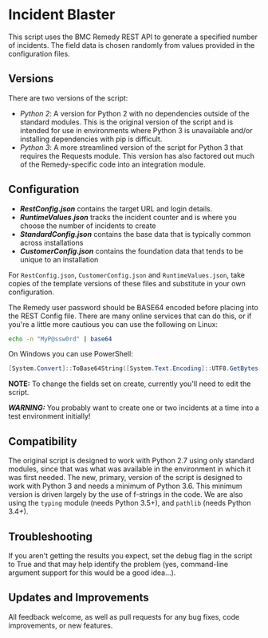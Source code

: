 # Incident Blaster

This script uses the BMC Remedy REST API to generate a specified number of incidents. The field data is chosen randomly from values provided in the configuration files.

## Versions
There are two versions of the script:
- *Python 2*: A version for Python 2 with no dependencies outside of the standard modules. This is the original version of the script and is intended for use in environments where Python 3 is unavailable and/or installing dependencies with pip is difficult.
- *Python 3*: A more streamlined version of the script for Python 3 that requires the Requests module. This version has also factored out much of the Remedy-specific code into an integration module.

## Configuration

- ***RestConfig.json*** contains the target URL and login details.
- ***RuntimeValues.json*** tracks the incident counter and is where you choose the number of incidents to create
- ***StandardConfig.json*** contains the base data that is typically common across installations
- ***CustomerConfig.json*** contains the foundation data that tends to be unique to an installation

For `RestConfig.json`, `CustomerConfig.json` and `RuntimeValues.json`, take copies of the template versions of these files and substitute in your own configuration.

The Remedy user password should be BASE64 encoded before placing into the REST Config file. There are many online services that can do this, or if you're a little more cautious you can use the following on Linux:
```Bash
echo -n "MyP@ssw0rd" | base64
```

On Windows you can use PowerShell:
```PowerShell
[System.Convert]::ToBase64String([System.Text.Encoding]::UTF8.GetBytes("MyP@ssw0rd"))
```

**NOTE:** To change the fields set on create, currently you'll need to edit the script.

***WARNING:*** You probably want to create one or two incidents at a time into a test environment initially!

## Compatibility
The original script is designed to work with Python 2.7 using only standard modules, since that was what was available in the environment in which it was first needed. The new, primary, version of the script is designed to work with Python 3 and needs a minimum of Python 3.6. This minimum version is driven largely by the use of f-strings in the code. We are also using the `typing` module (needs Python 3.5+), and `pathlib` (needs Python 3.4+).

## Troubleshooting
If you aren't getting the results you expect, set the debug flag in the script to True and that may help identify the problem (yes, command-line argument support for this would be a good idea...).

## Updates and Improvements
All feedback welcome, as well as pull requests for any bug fixes, code improvements, or new features.
